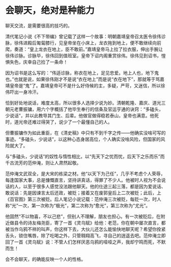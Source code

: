 # 会聊天，绝对是种能力

聊天交流，是需要很高的技巧的。 

清代笔记小说《不下带编》曾记载了这样一个故事：明朝嘉靖皇帝召太医令徐伟诊脉，徐伟进殿后匍匐膝行，见皇帝坐在小床上，龙衣拖到地上，便不敢继续向前爬，奏道：“皇上龙衣在地上，臣不敢前。”嘉靖皇帝马上拉了拉衣服，伸出手腕让徐伟诊脉。诊脉毕，徐伟回到值班室。皇帝下诏内阁重赏徐伟。徐伟见到诏书，惶惧失色，庆幸自己捡了一条命！ 

因为诏书是这么写的：“伟适诊脉，称衣在地上，足见忠爱。地上人也，地下鬼也。”也就是说，如果徐伟刚才不是说“衣在地上”而是说“衣在地下”，那就等于骂嘉靖皇帝是“鬼”了。嘉靖皇帝可不是什么好侍候的主，多疑，严苛，又迷信，所以徐伟吓出一身冷汗。 

恰到好处地说话，难度太高，所以很多人选择少说为妙。清朝乾隆、嘉庆、道光三朝元老曹振镛，用六个字概括了他毕生奉行的信条及官运亨通的诀窍：“多磕头，少说话”，并以此教导其门生、后辈。他做官做得稳若泰山，皇帝也满意。他死时，道光帝还难过得哭了，说少了一个最懂自己的人。 

但曹振镛作为如此重臣，在《清史稿》中只有不到千字之传——他确实没啥可写的事迹。“多磕头，少说话”，以这种心态身居高位，个人确实没啥风险，但国家的风险就大了。 

与“多磕头，少说话”的奴性与惰性相比，以“先天下之忧而忧，后天下之乐而乐”而千古流芳的范仲淹，则让人肃然起敬。 

范仲淹文武双全，是大宋的栋梁之材。他“以天下为己任”，几乎不考虑个人荣辱，每逢国家大事，总是慷慨直言，坚持讲真话，得罪了不少人。他被时人视为不会说话的人，以至于很多人感觉没法跟他聊天。他的仕途三起三落，都是因为爱说话、敢说话：先是因谏言太后还政，被贬；接着又在废郭皇后上二次被贬；此后，上《百官图》第三次被贬。后人笔记小说记载：范仲淹三次被贬，每贬一次，时人称“光”一次，第一次称为“极光”，第二次称为“愈光”，第三次称为“尤光”。 

他固然“不以物喜，不以己悲”，但别人不理解，朋友也担心。有一次被贬后，在附近做县令的诗友梅尧臣，寄了一首《灵乌赋》给他：老范，你在朝中屡次直言，都被当作乌鸦不祥的叫声，你这样下去，大伙儿还怎么能愉快地聊天呢？希望你拴紧舌头，锁住嘴唇，除了吃喝之外，只管翱翔高飞，寻自己的逍遥去吧。范仲淹立即回了一首《灵乌赋》说：不管人们怎样厌恶乌鸦的哑哑之声，我却宁鸣而死，不默而生！ 

会不会聊天，的确能反映一个人的性格。